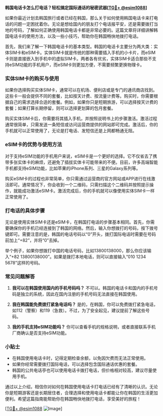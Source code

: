 **韩国电话卡怎么打电话？轻松搞定国际通话的秘密武器[[TG💪+ @esim1088](https://t.me/s/esim1088)]**

如果你最近计划去韩国旅行或者已经在韩国，那么关于如何使用韩国电话卡来打电话的问题一定困扰着你。无论是想给国内的朋友打个电话报平安，还是需要拨打当地的号码，了解如何正确使用韩国电话卡都是非常必要的。这篇文章将详细讲解韩国电话卡的使用方法，以及一些小技巧，帮助你在韩国畅快地拨打电话。

首先，我们来了解一下韩国电话卡的基本类型。韩国的电话卡主要分为两大类：实体SIM卡和eSIM卡。实体SIM卡就是传统的那种需要插入手机的小卡片，而eSIM卡则是直接嵌入到手机中的虚拟SIM卡。两者各有优劣，实体SIM卡适合那些不支持eSIM功能的手机用户，而eSIM卡则更加方便，不需要频繁更换物理卡。

### 实体SIM卡的购买与使用

如果你选择购买实体SIM卡，通常可以在机场、便利店或是专门的通讯商店找到。这些卡一般会提供不同的套餐，比如按天计费、按流量计费等。购买时，你需要根据自己的需求选择合适的套餐。例如，如果你只是短期旅游，可以选择按天计费的套餐；如果打算长期停留，则可以选择更划算的包月套餐。

购买实体SIM卡后，你需要将其插入手机，并按照说明书上的步骤激活。激活过程通常很简单，只需发送一条短信或访问运营商提供的网站即可完成。激活后，你的手机就可以正常使用了，无论是打电话、发短信还是上网都畅通无阻。

### eSIM卡的优势与使用方法

对于支持eSIM功能的手机用户来说，eSIM卡是一个更好的选择。它不仅省去了携带多张实体卡的麻烦，还避免了插拔实体卡可能带来的不便。目前，许多高端智能手机都支持eSIM功能，比如苹果的iPhone系列、三星的Galaxy系列等。

购买eSIM卡的过程也非常简单，你只需通过运营商的官方网站或APP进行在线激活即可。通常情况下，你会收到一个二维码，只需扫描这个二维码并按照提示操作，就能成功激活eSIM卡。激活完成后，你的手机就可以像使用实体SIM卡一样正常使用了。

### 打电话的具体步骤

无论是使用实体SIM卡还是eSIM卡，在韩国打电话的步骤基本相同。首先，你需要确保你的手机已经连接到了韩国的网络。然后，输入你想拨打的号码，按下拨号键即可。需要注意的是，韩国的电话号码以“0”开头，拨打国际电话时需要在号码前加上“+82”，并将“0”去掉。

举个例子，如果你想拨打中国的电话号码，比如13800138000，那么你应该输入“+82 13800138000”。如果是拨打本地电话，则可以直接输入“010 1234 5678”这样的号码。

### 常见问题解答

1. **我可以在韩国使用国内的手机号码吗？**
   不可以。韩国的电话卡和国内的手机号码是独立的系统，因此在国内注册的手机号码无法直接在韩国使用。

2. **我在韩国能免费拨打紧急电话吗？**
   是的，在韩国，你可以免费拨打紧急电话，如112（警察）和119（急救）。不过，为了安全起见，建议提前了解这些号码。

3. **我的手机支持eSIM功能吗？**
   你可以查看手机的规格说明，或者直接联系手机厂商确认是否支持eSIM功能。

### 小贴士

- 在韩国使用电话卡时，记得定期检查余额，以免因欠费而无法正常使用。
- 如果你经常需要拨打国际电话，可以选择包含国际通话优惠的套餐。
- 韩国的公共电话亭也可以使用电话卡拨打电话，但价格相对较高，建议尽量使用手机。

通过以上介绍，相信你对如何在韩国使用电话卡打电话已经有了清晰的认识。无论你是短期游客还是长期居住者，合理选择和使用电话卡都能让你在韩国的生活更加便利。希望这篇指南能帮助你在韩国畅快地拨打电话，享受美好的旅程！

[[TG💪+ @esim1088](https://t.me/s/esim1088) ![Image](https://i.postimg.cc/4NQfJmqS/Snipaste-2025-05-13-00-14-12.png)]